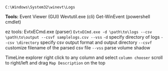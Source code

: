 
`C:\Windows\System32\winevt\Logs`

**Tools:**
Event Viewer (GUI)
Wevtutil.exe (cli)
Get-WinEvent (powershell cmdlet)

ez tools:
EvtxECmd.exe (parser)
`EvtxECmd.exe -d \path\to\logs --csv \path\to\output --csvf samplelogs.csv --vss`
`-d` specify directory of logs
`--csv \directory` specify csv output format and output directory
`--csvf` customize filename of the parsed csv file
`--vss` parse volume shadow 

TimeLine explorer
right click to any column and select `column chooser`
scroll to right/left and drag `Map Description` on the top
